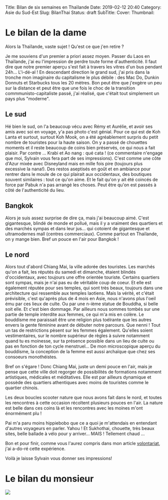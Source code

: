 Title: Bilan de six semaines en Thaïlande
Date: 2019-02-12 20:40
Category: Asie du Sud-Est
Slug: BilanThai
Status: draft
SubTitle: 
Cover: 
Thumbnail: 

# Le bilan de la dame

Alors la Thaïlande, vaste sujet ! Qu'est ce que j'en retire ?

Je me souviens d'un premier a priori assez moyen. Passer du Laos en Thaïlande, j'ai eu l'impression de perdre toute forme d'authenticité. Il faut dire que notre premier aperçu s'est fait à travers les vitres d'un bus pendant 24h... L'i-dé-al ! En descendant direction le grand sud, j'ai pris dans la tronche mon imaginaire du capitalisme le plus débile : des Mac Do, Dunkin Donnuts et Starbucks tous les 20 mètres. Bon peut être que j'exgère un peu sur la distance et peut être que une fois le choc de la transition commmunisto-capitaliste passé, j'ai réalisé, que c'était tout simplement un pays plus "moderne".

## Le sud 
 Hé bien le sud, on l'a beaucoup vécu avec Rémy et Aurélie, et avoir ses amis avec soi en voyage, y'a pas photo c'est génial. Pour ce qui est de Koh Lanta et surtout, surtout Koh Mook, on a été agréablement surpris du petit nombre de touristes pour la haute saison. On y a passé de chouettes moments et il reste beaucoup de coins bien préservés, ce qui nous a fait plaisir. Par contre ... Krabi et Ao nang : qué cata ! (ce commentaire n'engage que moi, Sylvain vous fera part de ses impressions). C'est comme une côte d'Azur mixée avec Disneyland mais en mille fois pire (toujours plus excessive la nana!). Des restos aseptisés en goût et en ambiance pour rentrer dans le moule de ce qui plairait aux occidentaux, des boutiques souvent similaires : tout ce qu'on aime. Et le fait qu'on y ait été coincés de force par Pabuk n'a pas arrangé les choses. Peut être qu'on est passés à côté de l'authenticité du lieu. 

 ## Bangkok

 Alors je suis assez surprise de dire ça, mais j'ai beaucoup aimé. C'est gigantesque, blindé de monde et pollué, mais il y a vraiment des quartiers et des marchés sympas et dans leur jus... qui cotoient de gigantesque et ultramodernes mall (centres commerciaux). Comme partout en Thaïlande, on y mange bien. Bref un pouce en l'air pour Bangkok !

 ## Le nord

Alors tout d'abord Chiang Mai, la ville adorée des touristes. Les marchés qu'on a fait, les réputés du samedi et dimanche, étaient blindés d'occidentaux, avec toujours une offre orientée touriste. Certains quartiers sont sympas, mais je n'ai pas eu de véritable coup de coeur. Et elle est également réputée pour ses temples, qui sont très beaux, toujours dans une architecture qui ressemble aux temples laotiens. Mais la vérité, et c'était prévisible, c'est qu'après plus de 4 mois en Asie, nous n'avons plus l'oeil ému par ces lieux de culte. Ou par une n-ième statue de Bouddha, si belle soit elle. Et c'est bien dommage. Par ailleurs nous sommes tombés sur une partie de temple interdite aux femmes, ce qui m'a mis en colère. Le bouddisme me paraissait être une religion plus toélrante que les autres envers la gente féminine avant de débuter notre parcours. Que nenni ! Tout un tas de restrictions pèsent sur les femmes également. Qu'elles soient vestimentaires, sur le nombre supérieur de règles à suivre notamment quand tu es moinesse, sur ta présence possible dans un lieu de culte ou pas en fonction de ton cycle menstruel... De mon microscopique aperçu du bouddisme, la conception de la femme est aussi archaïque que chez ses consoeurs monothéistes.

Bref on s'égare ! Donc Chiang Mai, juste un demi pouce en l'air, mais je pense que cette ville doit regorger de possibilités de formations notamment artistiques, médicales et méditatives. Elle est par ailleurs dynamique et possède des quartiers athentiques avec moins de touristes comme le quartier chinois.

Les deux boucles scooter nature que nous avons fait dans le nord, et toutes les rencontres à cette occasion récoltent plusieurs pouces en l'air. La nature est belle dans ces coins là et les rencontres avec les moines m'ont énormément plu !

Pai m'a paru moins hippiebobo que ce a quoi je m'attendais en entendant d'autres voyageurs en parler. Yahou ! Et Sukhothai, chouette, très beaux sites, belle ballade à vélo pour y arriver... MAIS ! Tellement chaud ...

Bon et pour finir, comme vous l'aurez compris dans mon article <a href="Pui.html">volontariat</a>, j'ai a-do-ré cette expérience.

Voilà je laisse Sylvain vous donner ses impressions!


# Le bilan du monsieur



<img src="images/BilanThai/">